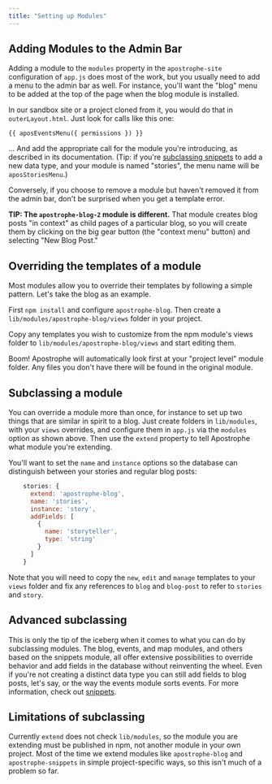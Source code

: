 ```yaml
---
title: "Setting up Modules"
---
```


## Adding Modules to the Admin Bar

Adding a module to the `modules` property in the `apostrophe-site` configuration of `app.js` does most of the work, but you usually need to add a menu to the admin bar as well. For instance, you'll want the "blog" menu to be added at the top of the page when the blog module is installed.

In our sandbox site or a project cloned from it, you would do that in `outerLayout.html`. Just look for calls like this one:

```
{{ aposEventsMenu({ permissions }) }}
```

... And add the appropriate call for the module you're introducing, as described in its documentation. (Tip: if you're [subclassing snippets](../snippets/subclassing-snippets.html) to add a new data type, and your module is named "stories", the menu name will be `aposStoriesMenu`.)

Conversely, if you choose to remove a module but haven't removed it from the admin bar, don't be surprised when you get a template error.

**TIP: The `apostrophe-blog-2` module is different.** That module creates blog posts "in context" as child pages of a particular blog, so you will create them by clicking on the big gear button (the "context menu" button) and selecting "New Blog Post."

## Overriding the templates of a module

Most modules allow you to override their templates by following a simple pattern. Let's take the blog as an example.

First `npm install` and configure `apostrophe-blog`. Then create a `lib/modules/apostrophe-blog/views` folder in your project.

Copy any templates you wish to customize from the npm module's views folder to `lib/modules/apostrophe-blog/views` and start editing them.

Boom! Apostrophe will automatically look first at your "project level" module folder. Any files you don't have there will be found in the original module.

## Subclassing a module

You can override a module more than once, for instance to set up two things that are similar in spirit to a blog. Just create folders in `lib/modules`, with your `views` overrides, and configure them in `app.js` via the `modules` option as shown above. Then use the `extend` property to tell Apostrophe what module you're extending.

You'll want to set the `name` and `instance` options so the database can distinguish between your stories and regular blog posts:
```javascript
    stories: {
      extend: 'apostrophe-blog',
      name: 'stories',
      instance: 'story',
      addFields: [
        {
          name: 'storyteller',
          type: 'string'
        }
      ]
    }
```
Note that you will need to copy the `new`, `edit` and `manage` templates to your `views` folder and fix any references to `blog` and `blog-post` to refer to `stories` and `story`.

## Advanced subclassing

This is only the tip of the iceberg when it comes to what you can do by subclassing modules. The blog, events, and map modules, and others based on the snippets module, all offer extensive possibilities to override behavior and add fields in the database without reinventing the wheel. Even if you're not creating a distinct data type you can still add fields to blog posts, let's say, or the way the events module sorts events. For more information, check out [snippets](../snippets/index.html).

## Limitations of subclassing

Currently `extend` does not check `lib/modules`, so the module you are extending must be published in npm, not another module in your own project. Most of the time we extend modules like `apostrophe-blog` and `apostrophe-snippets` in simple project-specific ways, so this isn't much of a problem so far.
